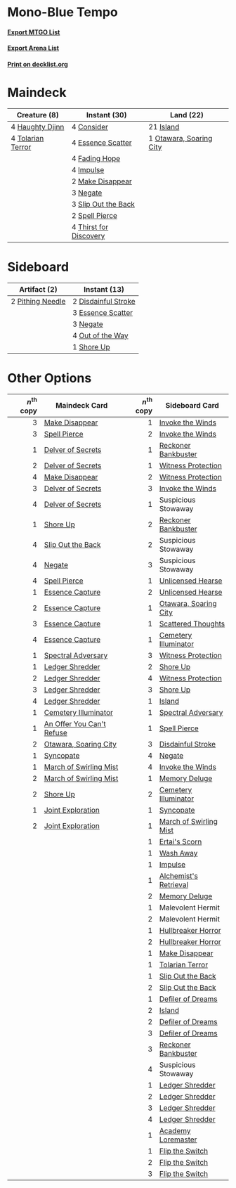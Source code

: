 # Mono-Blue Tempo

#### [Export MTGO List](../collection/Mono-Blue%20Tempo/Mono-Blue%20Tempo.txt)
#### [Export Arena List](../collection/Mono-Blue%20Tempo/Mono-Blue%20Tempo_arena.txt)
#### [Print on decklist.org](http://decklist.org/?deckmain=4%09Consider%0A4%09Essence%20Scatter%0A4%09Fading%20Hope%0A4%09Haughty%20Djinn%0A4%09Impulse%0A21%09Island%0A2%09Make%20Disappear%0A3%09Negate%0A1%09Otawara,%20Soaring%20City%0A3%09Slip%20Out%20the%20Back%0A2%09Spell%20Pierce%0A4%09Thirst%20for%20Discovery%0A4%09Tolarian%20Terror&deckside=2%09Disdainful%20Stroke%0A3%09Essence%20Scatter%0A3%09Negate%0A4%09Out%20of%20the%20Way%0A2%09Pithing%20Needle%0A1%09Shore%20Up)
# Maindeck

|                                        Creature (8)                                        |                                          Instant (30)                                           |                                            Land (22)                                             |
|--------------------------------------------------------------------------------------------|-------------------------------------------------------------------------------------------------|--------------------------------------------------------------------------------------------------|
|4 [Haughty Djinn](http://gatherer.wizards.com/Pages/Card/Details.aspx?multiverseid=574532)  |4 [Consider](http://gatherer.wizards.com/Pages/Card/Details.aspx?multiverseid=534803)            |21 [Island](http://gatherer.wizards.com/Pages/Card/Details.aspx?multiverseid=439857)              |
|4 [Tolarian Terror](http://gatherer.wizards.com/Pages/Card/Details.aspx?multiverseid=574552)|4 [Essence Scatter](http://gatherer.wizards.com/Pages/Card/Details.aspx?multiverseid=426754)     |1 [Otawara, Soaring City](http://gatherer.wizards.com/Pages/Card/Details.aspx?multiverseid=548584)|
|                                                                                            |4 [Fading Hope](http://gatherer.wizards.com/Pages/Card/Details.aspx?multiverseid=534812)         |                                                                                                  |
|                                                                                            |4 [Impulse](http://gatherer.wizards.com/Pages/Card/Details.aspx?multiverseid=446087)             |                                                                                                  |
|                                                                                            |2 [Make Disappear](http://gatherer.wizards.com/Pages/Card/Details.aspx?multiverseid=555250)      |                                                                                                  |
|                                                                                            |3 [Negate](http://gatherer.wizards.com/Pages/Card/Details.aspx?multiverseid=423707)              |                                                                                                  |
|                                                                                            |3 [Slip Out the Back](http://gatherer.wizards.com/Pages/Card/Details.aspx?multiverseid=555263)   |                                                                                                  |
|                                                                                            |2 [Spell Pierce](http://gatherer.wizards.com/Pages/Card/Details.aspx?multiverseid=425876)        |                                                                                                  |
|                                                                                            |4 [Thirst for Discovery](http://gatherer.wizards.com/Pages/Card/Details.aspx?multiverseid=540929)|                                                                                                  |


# Sideboard

|                                       Artifact (2)                                        |                                         Instant (13)                                         |
|-------------------------------------------------------------------------------------------|----------------------------------------------------------------------------------------------|
|2 [Pithing Needle](http://gatherer.wizards.com/Pages/Card/Details.aspx?multiverseid=129526)|2 [Disdainful Stroke](http://gatherer.wizards.com/Pages/Card/Details.aspx?multiverseid=420705)|
|                                                                                           |3 [Essence Scatter](http://gatherer.wizards.com/Pages/Card/Details.aspx?multiverseid=426754)  |
|                                                                                           |3 [Negate](http://gatherer.wizards.com/Pages/Card/Details.aspx?multiverseid=423707)           |
|                                                                                           |4 [Out of the Way](http://gatherer.wizards.com/Pages/Card/Details.aspx?multiverseid=555253)   |
|                                                                                           |1 [Shore Up](http://gatherer.wizards.com/Pages/Card/Details.aspx?multiverseid=574544)         |


# Other Options

|*n*<sup>th</sup> copy|                                           Maindeck Card                                            |*n*<sup>th</sup> copy|                                         Sideboard Card                                          |
|--------------------:|----------------------------------------------------------------------------------------------------|--------------------:|-------------------------------------------------------------------------------------------------|
|                    3|[Make Disappear](http://gatherer.wizards.com/Pages/Card/Details.aspx?multiverseid=555250)           |                    1|[Invoke the Winds](http://gatherer.wizards.com/Pages/Card/Details.aspx?multiverseid=548355)      |
|                    3|[Spell Pierce](http://gatherer.wizards.com/Pages/Card/Details.aspx?multiverseid=425876)             |                    2|[Invoke the Winds](http://gatherer.wizards.com/Pages/Card/Details.aspx?multiverseid=548355)      |
|                    1|[Delver of Secrets](http://gatherer.wizards.com/Pages/Card/Details.aspx?multiverseid=226749)        |                    1|[Reckoner Bankbuster](http://gatherer.wizards.com/Pages/Card/Details.aspx?multiverseid=548568)   |
|                    2|[Delver of Secrets](http://gatherer.wizards.com/Pages/Card/Details.aspx?multiverseid=226749)        |                    1|[Witness Protection](http://gatherer.wizards.com/Pages/Card/Details.aspx?multiverseid=555267)    |
|                    4|[Make Disappear](http://gatherer.wizards.com/Pages/Card/Details.aspx?multiverseid=555250)           |                    2|[Witness Protection](http://gatherer.wizards.com/Pages/Card/Details.aspx?multiverseid=555267)    |
|                    3|[Delver of Secrets](http://gatherer.wizards.com/Pages/Card/Details.aspx?multiverseid=226749)        |                    3|[Invoke the Winds](http://gatherer.wizards.com/Pages/Card/Details.aspx?multiverseid=548355)      |
|                    4|[Delver of Secrets](http://gatherer.wizards.com/Pages/Card/Details.aspx?multiverseid=226749)        |                    1|Suspicious Stowaway                                                                              |
|                    1|[Shore Up](http://gatherer.wizards.com/Pages/Card/Details.aspx?multiverseid=574544)                 |                    2|[Reckoner Bankbuster](http://gatherer.wizards.com/Pages/Card/Details.aspx?multiverseid=548568)   |
|                    4|[Slip Out the Back](http://gatherer.wizards.com/Pages/Card/Details.aspx?multiverseid=555263)        |                    2|Suspicious Stowaway                                                                              |
|                    4|[Negate](http://gatherer.wizards.com/Pages/Card/Details.aspx?multiverseid=423707)                   |                    3|Suspicious Stowaway                                                                              |
|                    4|[Spell Pierce](http://gatherer.wizards.com/Pages/Card/Details.aspx?multiverseid=425876)             |                    1|[Unlicensed Hearse](http://gatherer.wizards.com/Pages/Card/Details.aspx?multiverseid=555447)     |
|                    1|[Essence Capture](http://gatherer.wizards.com/Pages/Card/Details.aspx?multiverseid=457181)          |                    2|[Unlicensed Hearse](http://gatherer.wizards.com/Pages/Card/Details.aspx?multiverseid=555447)     |
|                    2|[Essence Capture](http://gatherer.wizards.com/Pages/Card/Details.aspx?multiverseid=457181)          |                    1|[Otawara, Soaring City](http://gatherer.wizards.com/Pages/Card/Details.aspx?multiverseid=548584) |
|                    3|[Essence Capture](http://gatherer.wizards.com/Pages/Card/Details.aspx?multiverseid=457181)          |                    1|[Scattered Thoughts](http://gatherer.wizards.com/Pages/Card/Details.aspx?multiverseid=540917)    |
|                    4|[Essence Capture](http://gatherer.wizards.com/Pages/Card/Details.aspx?multiverseid=457181)          |                    1|[Cemetery Illuminator](http://gatherer.wizards.com/Pages/Card/Details.aspx?multiverseid=540888)  |
|                    1|[Spectral Adversary](http://gatherer.wizards.com/Pages/Card/Details.aspx?multiverseid=534843)       |                    3|[Witness Protection](http://gatherer.wizards.com/Pages/Card/Details.aspx?multiverseid=555267)    |
|                    1|[Ledger Shredder](http://gatherer.wizards.com/Pages/Card/Details.aspx?multiverseid=555247)          |                    2|[Shore Up](http://gatherer.wizards.com/Pages/Card/Details.aspx?multiverseid=574544)              |
|                    2|[Ledger Shredder](http://gatherer.wizards.com/Pages/Card/Details.aspx?multiverseid=555247)          |                    4|[Witness Protection](http://gatherer.wizards.com/Pages/Card/Details.aspx?multiverseid=555267)    |
|                    3|[Ledger Shredder](http://gatherer.wizards.com/Pages/Card/Details.aspx?multiverseid=555247)          |                    3|[Shore Up](http://gatherer.wizards.com/Pages/Card/Details.aspx?multiverseid=574544)              |
|                    4|[Ledger Shredder](http://gatherer.wizards.com/Pages/Card/Details.aspx?multiverseid=555247)          |                    1|[Island](http://gatherer.wizards.com/Pages/Card/Details.aspx?multiverseid=439857)                |
|                    1|[Cemetery Illuminator](http://gatherer.wizards.com/Pages/Card/Details.aspx?multiverseid=540888)     |                    1|[Spectral Adversary](http://gatherer.wizards.com/Pages/Card/Details.aspx?multiverseid=534843)    |
|                    1|[An Offer You Can't Refuse](http://gatherer.wizards.com/Pages/Card/Details.aspx?multiverseid=555252)|                    1|[Spell Pierce](http://gatherer.wizards.com/Pages/Card/Details.aspx?multiverseid=425876)          |
|                    2|[Otawara, Soaring City](http://gatherer.wizards.com/Pages/Card/Details.aspx?multiverseid=548584)    |                    3|[Disdainful Stroke](http://gatherer.wizards.com/Pages/Card/Details.aspx?multiverseid=420705)     |
|                    1|[Syncopate](http://gatherer.wizards.com/Pages/Card/Details.aspx?multiverseid=442955)                |                    4|[Negate](http://gatherer.wizards.com/Pages/Card/Details.aspx?multiverseid=423707)                |
|                    1|[March of Swirling Mist](http://gatherer.wizards.com/Pages/Card/Details.aspx?multiverseid=548358)   |                    4|[Invoke the Winds](http://gatherer.wizards.com/Pages/Card/Details.aspx?multiverseid=548355)      |
|                    2|[March of Swirling Mist](http://gatherer.wizards.com/Pages/Card/Details.aspx?multiverseid=548358)   |                    1|[Memory Deluge](http://gatherer.wizards.com/Pages/Card/Details.aspx?multiverseid=534825)         |
|                    2|[Shore Up](http://gatherer.wizards.com/Pages/Card/Details.aspx?multiverseid=574544)                 |                    2|[Cemetery Illuminator](http://gatherer.wizards.com/Pages/Card/Details.aspx?multiverseid=540888)  |
|                    1|[Joint Exploration](http://gatherer.wizards.com/Pages/Card/Details.aspx?multiverseid=574536)        |                    1|[Syncopate](http://gatherer.wizards.com/Pages/Card/Details.aspx?multiverseid=442955)             |
|                    2|[Joint Exploration](http://gatherer.wizards.com/Pages/Card/Details.aspx?multiverseid=574536)        |                    1|[March of Swirling Mist](http://gatherer.wizards.com/Pages/Card/Details.aspx?multiverseid=548358)|
|                     |                                                                                                    |                    1|[Ertai's Scorn](http://gatherer.wizards.com/Pages/Card/Details.aspx?multiverseid=574528)         |
|                     |                                                                                                    |                    1|[Wash Away](http://gatherer.wizards.com/Pages/Card/Details.aspx?multiverseid=540931)             |
|                     |                                                                                                    |                    1|[Impulse](http://gatherer.wizards.com/Pages/Card/Details.aspx?multiverseid=446087)               |
|                     |                                                                                                    |                    1|[Alchemist's Retrieval](http://gatherer.wizards.com/Pages/Card/Details.aspx?multiverseid=540883) |
|                     |                                                                                                    |                    2|[Memory Deluge](http://gatherer.wizards.com/Pages/Card/Details.aspx?multiverseid=534825)         |
|                     |                                                                                                    |                    1|Malevolent Hermit                                                                                |
|                     |                                                                                                    |                    2|Malevolent Hermit                                                                                |
|                     |                                                                                                    |                    1|[Hullbreaker Horror](http://gatherer.wizards.com/Pages/Card/Details.aspx?multiverseid=540902)    |
|                     |                                                                                                    |                    2|[Hullbreaker Horror](http://gatherer.wizards.com/Pages/Card/Details.aspx?multiverseid=540902)    |
|                     |                                                                                                    |                    1|[Make Disappear](http://gatherer.wizards.com/Pages/Card/Details.aspx?multiverseid=555250)        |
|                     |                                                                                                    |                    1|[Tolarian Terror](http://gatherer.wizards.com/Pages/Card/Details.aspx?multiverseid=574552)       |
|                     |                                                                                                    |                    1|[Slip Out the Back](http://gatherer.wizards.com/Pages/Card/Details.aspx?multiverseid=555263)     |
|                     |                                                                                                    |                    2|[Slip Out the Back](http://gatherer.wizards.com/Pages/Card/Details.aspx?multiverseid=555263)     |
|                     |                                                                                                    |                    1|[Defiler of Dreams](http://gatherer.wizards.com/Pages/Card/Details.aspx?multiverseid=574526)     |
|                     |                                                                                                    |                    2|[Island](http://gatherer.wizards.com/Pages/Card/Details.aspx?multiverseid=439857)                |
|                     |                                                                                                    |                    2|[Defiler of Dreams](http://gatherer.wizards.com/Pages/Card/Details.aspx?multiverseid=574526)     |
|                     |                                                                                                    |                    3|[Defiler of Dreams](http://gatherer.wizards.com/Pages/Card/Details.aspx?multiverseid=574526)     |
|                     |                                                                                                    |                    3|[Reckoner Bankbuster](http://gatherer.wizards.com/Pages/Card/Details.aspx?multiverseid=548568)   |
|                     |                                                                                                    |                    4|Suspicious Stowaway                                                                              |
|                     |                                                                                                    |                    1|[Ledger Shredder](http://gatherer.wizards.com/Pages/Card/Details.aspx?multiverseid=555247)       |
|                     |                                                                                                    |                    2|[Ledger Shredder](http://gatherer.wizards.com/Pages/Card/Details.aspx?multiverseid=555247)       |
|                     |                                                                                                    |                    3|[Ledger Shredder](http://gatherer.wizards.com/Pages/Card/Details.aspx?multiverseid=555247)       |
|                     |                                                                                                    |                    4|[Ledger Shredder](http://gatherer.wizards.com/Pages/Card/Details.aspx?multiverseid=555247)       |
|                     |                                                                                                    |                    1|[Academy Loremaster](http://gatherer.wizards.com/Pages/Card/Details.aspx?multiverseid=574520)    |
|                     |                                                                                                    |                    1|[Flip the Switch](http://gatherer.wizards.com/Pages/Card/Details.aspx?multiverseid=534815)       |
|                     |                                                                                                    |                    2|[Flip the Switch](http://gatherer.wizards.com/Pages/Card/Details.aspx?multiverseid=534815)       |
|                     |                                                                                                    |                    3|[Flip the Switch](http://gatherer.wizards.com/Pages/Card/Details.aspx?multiverseid=534815)       |

